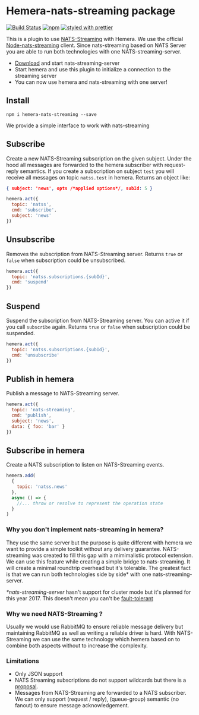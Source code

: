 # Hemera-nats-streaming package

[![Build Status](https://travis-ci.org/hemerajs/hemera-nats-streaming.svg?branch=master)](https://travis-ci.org/hemerajs/hemera-nats-streaming)
[![npm](https://img.shields.io/npm/v/hemera-nats-streaming.svg?maxAge=3600)](https://www.npmjs.com/package/hemera-nats-streaming)
[![styled with prettier](https://img.shields.io/badge/styled_with-prettier-ff69b4.svg)](#badge)

This is a plugin to use [NATS-Streaming](http://nats.io/) with Hemera.
We use the official [Node-nats-streaming](https://github.com/nats-io/node-nats-streaming) client.
Since nats-streaming based on NATS Server you are able to run both technologies with one NATS-streaming-server.

* [Download](http://nats.io/download/nats-io/nats-streaming-server/) and start nats-streaming-server
* Start hemera and use this plugin to initialize a connection to the streaming server
* You can now use hemera and nats-streaming with one server!

## Install

```
npm i hemera-nats-streaming --save
```

We provide a simple interface to work with nats-streaming

## Subscribe

Create a new NATS-Streaming subscription on the given subject. Under the hood all messages are forwarded to the hemera subscriber with request-reply semantics. If you create a subscription on subject `test` you will receive all messages on topic `natss.test` in hemera. Returns an object like:

```json
{ subject: 'news', opts /*applied options*/, subId: 5 }
```

```js
hemera.act({
  topic: 'natss',
  cmd: 'subscribe',
  subject: 'news'
})
```

## Unsubscribe

Removes the subscription from NATS-Streaming server. Returns `true` or `false` when subscription could be unsubscribed.

```js
hemera.act({
  topic: 'natss.subscriptions.{subId}',
  cmd: 'suspend'
})
```

## Suspend

Suspend the subscription from NATS-Streaming server. You can active it if you call `subscribe` again. Returns `true` or `false` when subscription could be suspended.

```js
hemera.act({
  topic: 'natss.subscriptions.{subId}',
  cmd: 'unsubscribe'
})
```

## Publish in hemera

Publish a message to NATS-Streaming server.

```js
hemera.act({
  topic: 'nats-streaming',
  cmd: 'publish',
  subject: 'news',
  data: { foo: 'bar' }
})
```

## Subscribe in hemera

Create a NATS subscription to listen on NATS-Streaming events.

```js
hemera.add(
  {
    topic: 'natss.news'
  },
  async () => {
    //... throw or resolve to represent the operation state
  }
)
```

### Why you don't implement nats-streaming in hemera?

They use the same server but the purpose is quite different with hemera we want to provide a simple toolkit without any delivery guarantee. NATS-streaming was created to fill this gap with a mimimalistic protocol extension. We can use this feature while creating a simple bridge to nats-streaming. It will create a minimal roundtrip overhead but it's tolerable. The greatest fact is that we can run both technologies side by side\* with one nats-streaming-server.

_\*nats-streaming-server_ hasn't support for cluster mode but it's planned for this year 2017. This doesn't mean you can't be [fault-tolerant](https://github.com/nats-io/nats-streaming-server#fault-tolerance)

### Why we need NATS-Streaming ?

Usually we would use RabbitMQ to ensure reliable message delivery but maintaining RabbitMQ as well as writing a reliable driver is hard. With NATS-Streaming we can use the same technology which hemera based on to combine both aspects without to increase the complexity.

### Limitations

* Only JSON support
* NATS Streaming subscriptions do not support wildcards but there is a [proposal](https://github.com/nats-io/nats-streaming-server/issues/340).
* Messages from NATS-Streaming are forwarded to a NATS subscriber. We can only support (request / reply), (queue-group) semantic (no fanout) to ensure message acknowledgement.
